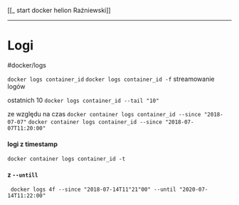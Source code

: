 [[_ start docker helion Raźniewski]]

---
# Logi
#docker/logs

`docker logs container_id`
`docker logs container_id -f` streamowanie logów

ostatnich 10
`docker logs container_id --tail "10"`

ze względu na czas
`docker container logs container_id --since "2018-07-07"`
`docker container logs container_id --since "2018-07-07T11:20:00"`

#### logi z timestamp
`docker container logs container_id -t`


#### z `--untill`
` docker logs 4f --since "2018-07-14T11"21"00" --until "2020-07-14T11:22:00"`





